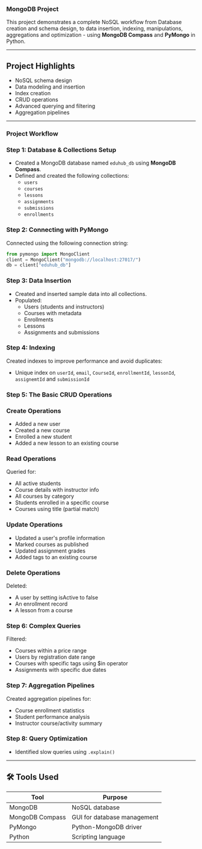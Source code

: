 ### MongoDB Project

This project demonstrates a complete NoSQL workflow from Database creation and schema design, to data insertion, indexing, manipulations, aggregations and optimization - using **MongoDB Compass** and **PyMongo** in Python.

---

## Project Highlights

- NoSQL schema design
- Data modeling and insertion
- Index creation
- CRUD operations
- Advanced querying and filtering
- Aggregation pipelines

---

### Project Workflow

### Step 1: Database & Collections Setup
- Created a MongoDB database named `eduhub_db` using **MongoDB Compass**.
- Defined and created the following collections:
  - `users`
  - `courses`
  - `lessons`
  - `assignments`
  - `submissions`
  - `enrollments`

### Step 2: Connecting with PyMongo
Connected using the following connection string:
```python
from pymongo import MongoClient
client = MongoClient("mongodb://localhost:27017/")
db = client["eduhub_db"]
```

### Step 3: Data Insertion
- Created and inserted sample data into all collections.
- Populated:
  - Users (students and instructors)
  - Courses with metadata
  - Enrollments
  - Lessons
  - Assignments and submissions
 
### Step 4: Indexing
Created indexes to improve performance and avoid duplicates:
- Unique index on `userId`, `email`, `CourseId`, `enrollmentId`, `lessonId`, `assignemtId` and `submissionId`
 
### Step 5: The Basic CRUD Operations

### Create Operations
- Added a new user
- Created a new course
- Enrolled a new student
- Added a new lesson to an existing course

### Read Operations
Queried for:
- All active students
- Course details with instructor info
- All courses by category
- Students enrolled in a specific course
- Courses using title (partial match)

### Update Operations
- Updated a user's profile information
- Marked courses as published
- Updated assignment grades
- Added tags to an existing course

### Delete Operations
Deleted:
- A user by setting isActive to false
- An enrollment record
- A lesson from a course

### Step 6: Complex Queries
Filtered:
- Courses within a price range
- Users by registration date range
- Courses with specific tags using $in operator
- Assignments with specific due dates

### Step 7: Aggregation Pipelines
Created aggregation pipelines for:
- Course enrollment statistics
- Student performance analysis
- Instructor course/activity summary

### Step 8: Query Optimization
- Identified slow queries using `.explain()`

---

## 🛠 Tools Used

| Tool            | Purpose                         |
|-----------------|---------------------------------|
| MongoDB         | NoSQL database                  |
| MongoDB Compass | GUI for database management     |
| PyMongo         | Python-MongoDB driver           |
| Python          | Scripting language              |

